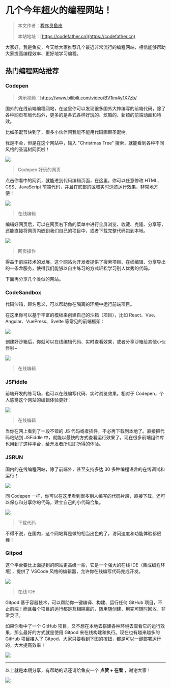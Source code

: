 # 几个今年超火的编程网站！

> 本文作者：[程序员鱼皮](https://yuyuanweb.feishu.cn/wiki/Abldw5WkjidySxkKxU2cQdAtnah)
>
> 本站地址：[https://codefather.cn](https://codefather.cn)

大家好，我是鱼皮，今天给大家推荐几个最近非常流行的编程网站，相信能够帮助大家提高编程效率、更好地学习编程。

## 热门编程网站推荐

### Codepen

> 演示视频：https://www.bilibili.com/video/BV1im4y1X7zb/

国外的在线前端编程网站，在这里你可以发现很多国外大神编写的前端代码，除了各种网页布局代码外，更多的是各式各样好玩的、炫酷的、新颖的前端动画和特效。

比如圣诞节快到了，很多小伙伴问我能不能用代码画颗圣诞树。

我是不会，但是在这个网站中，输入 "Christmas Tree" 搜索，就能看到各种不同风格的圣诞树网页啦！

![](https://pic.yupi.icu/5563/202311091200571.png)

> Codepen 好玩的网页

点击你看中的网页，就能进到代码编辑页面，在这里，你可以任意修改 HTML、CSS、JavaScript 前端代码，并且在底部的区域实时浏览运行效果，非常地方便！

![](https://pic.yupi.icu/5563/202311091200582.png)

> 在线编辑

编辑好网页后，可以在网页右下角的菜单中进行全屏浏览、收藏、克隆、分享等，还能直接将网页内嵌到我们自己的项目中，或者下载完整代码包到本地。

![](https://pic.yupi.icu/5563/202311091200530.png)

> 网页操作

得益于前端技术的发展，这个网站为开发者提供了搜索项目、在线编辑、分享导出的一条龙服务，使得我们能够以自主练习的方式轻松学习别人优秀的代码。

下面再分享几个类似的网站。

### CodeSandbox

代码沙箱，顾名思义，可以帮助你在隔离的环境中运行前端项目。

在这里你可以基于丰富的模板来创建自己的沙箱（项目），比如 React、Vue、Angular、VuePress、Svelte 等常见的前端框架：

![](https://pic.yupi.icu/5563/202311091200541.png)

创建好沙箱后，你就可以在线编辑代码、实时查看效果，或者分享沙箱给其他小伙伴啦~

![](https://pic.yupi.icu/5563/202311091200524.png)

> 在线编辑

### JSFiddle

前端开发的练习场，也可以在线编写代码、实时浏览效果。相对于 Codepen，个人感觉这个网站的编辑体验更好：

![](https://pic.yupi.icu/5563/202311091200561.png)

> 在线编辑

当你在网上看到了一段不错的 JS 代码或者插件，不必再下载到本地了。直接把代码粘贴到 JSFiddle 中，就能以最快的方式查看运行效果了。现在很多前端组件库也用到了这种平台，给开发者所见即所得的体验。

### JSRUN

国内的在线编程网站，除了前端外，甚至支持多达 30 多种编程语言的在线调试和运行！

![](https://pic.yupi.icu/5563/202311091200072.png)

同 Codepen 一样，你可以在这里看到很多别人编写的代码片段，直接下载。还可以保存和分享你的代码，建立自己的小代码合集。

![](https://pic.yupi.icu/5563/202311091200103.png)

> 下载代码

不得不说，在国内，这个网站算是做的相当出色的了，访问速度和功能体验都很棒！

### Gitpod

这个平台要比上面提到的网站更高级一些，它是一个强大的在线 IDE（集成编程环境），提供了 VSCode 风格的编辑器，允许你在线编写代码完成开发。

![](https://pic.yupi.icu/5563/202311091200095.png)

> 在线 IDE

Gitpod 基于容器技术，可以帮助你一键编译、构建、运行任何 GitHub 项目，不止前端！而且每个项目的运行都是互相隔离的，随用随创建、用完可随时回收，非常灵活。

如果你看中了一个 GitHub 项目，又不想在本地去搭建各种环境去查看它的运行效果，那么最好的方式就是使用 Gitpod 来在线构建和执行。现在也有越来越多的 GitHub 项目接入了 Gitpod，大家只要看到下图的按钮，都是可以一键部署运行的，大大提高效率！

![](https://pic.yupi.icu/5563/202311091200111.png)



------


以上就是本期分享，有帮助的话还请给鱼皮一个 **点赞 + 在看** ，谢谢大家！

![](https://pic.yupi.icu/5563/202311091200156.png)
